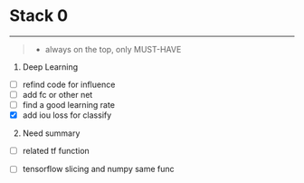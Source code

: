 ﻿# Stack 0


---
> * always on the top, only MUST-HAVE

 1. Deep Learning
- [ ] refind code for influence
- [ ] add fc or other net
- [ ] find a good learning rate
- [x] add iou loss for classify

 2. Need summary
- [ ] related tf function
- [ ] tensorflow slicing and numpy same func

